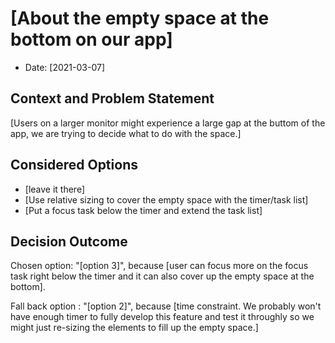 # [About the empty space at the bottom on our app]

* Date: [2021-03-07]

## Context and Problem Statement

[Users on a larger monitor might experience a large gap at the buttom of the app, we are trying to decide what to do with the space.]

## Considered Options

* [leave it there]
* [Use relative sizing to cover the empty space with the timer/task list]
* [Put a focus task below the timer and extend the task list]

## Decision Outcome

Chosen option: "[option 3]", because [user can focus more on the focus task right below the timer and it can also cover up the empty space at the bottom].

Fall back option : "[option 2]", because [time constraint. We probably won't have enough timer to fully develop this feature and test it throughly so we might just re-sizing the elements to fill up  the empty space.]

<!-- markdownlint-disable-file MD013 -->
